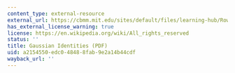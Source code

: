 ```yaml
---
content_type: external-resource
external_url: https://cbmm.mit.edu/sites/default/files/learning-hub/Roweis_gaussian.pdf
has_external_license_warning: true
license: https://en.wikipedia.org/wiki/All_rights_reserved
status: ''
title: Gaussian Identities (PDF)
uid: a2154550-edc0-4848-8fab-9e2a14b44cdf
wayback_url: ''
---
```

